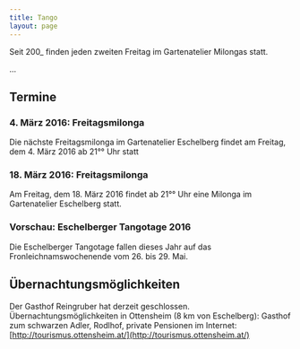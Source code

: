 ```yaml
---
title: Tango
layout: page
---
```


Seit 200_ finden jeden zweiten Freitag im Gartenatelier Milongas statt.

...

## Termine

### 4. März 2016: Freitagsmilonga

Die nächste Freitagsmilonga im Gartenatelier Eschelberg findet am Freitag, dem 4. März 2016 ab 21°° Uhr statt


### 18. März 2016: Freitagsmilonga

Am Freitag, dem 18. März 2016 findet ab 21°° Uhr eine Milonga im Gartenatelier Eschelberg statt.

### Vorschau: Eschelberger Tangotage 2016

Die Eschelberger Tangotage fallen dieses Jahr auf das Fronleichnamswochenende vom 26. bis 29. Mai.


## Übernachtungsmöglichkeiten

Der Gasthof Reingruber hat derzeit geschlossen. Übernachtungsmöglichkeiten in Ottensheim (8 km von Eschelberg): Gasthof zum schwarzen Adler, Rodlhof, private Pensionen im Internet: [http://tourismus.ottensheim.at/](http://tourismus.ottensheim.at/)


